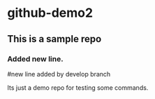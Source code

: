 # github-demo2
## This is a sample repo
### Added new line.

#new line added by develop branch

Its just a demo repo  for testing some commands.
